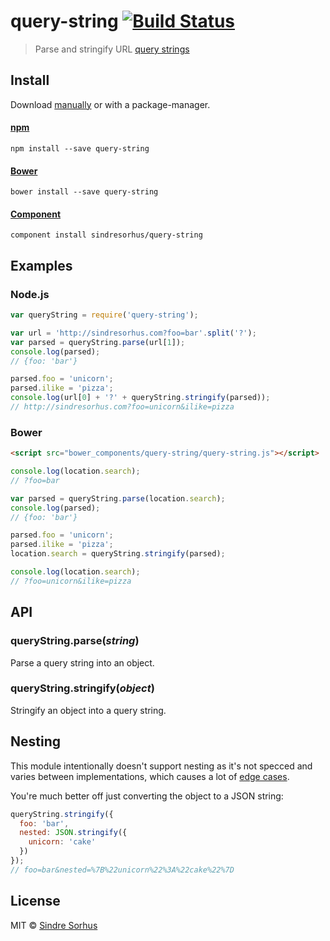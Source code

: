 # query-string [![Build Status](https://secure.travis-ci.org/sindresorhus/query-string.png?branch=master)](http://travis-ci.org/sindresorhus/query-string)

> Parse and stringify URL [query strings](http://en.wikipedia.org/wiki/Query_string)


## Install

Download [manually](https://github.com/sindresorhus/query-string/releases) or with a package-manager.

#### [npm](https://npmjs.org/package/query-string)

```
npm install --save query-string
```

#### [Bower](http://bower.io)

```
bower install --save query-string
```

#### [Component](https://github.com/component/component)

```
component install sindresorhus/query-string
```


## Examples

### Node.js

```js
var queryString = require('query-string');

var url = 'http://sindresorhus.com?foo=bar'.split('?');
var parsed = queryString.parse(url[1]);
console.log(parsed);
// {foo: 'bar'}

parsed.foo = 'unicorn';
parsed.ilike = 'pizza';
console.log(url[0] + '?' + queryString.stringify(parsed));
// http://sindresorhus.com?foo=unicorn&ilike=pizza
```

### Bower

```html
<script src="bower_components/query-string/query-string.js"></script>
```

```js
console.log(location.search);
// ?foo=bar

var parsed = queryString.parse(location.search);
console.log(parsed);
// {foo: 'bar'}

parsed.foo = 'unicorn';
parsed.ilike = 'pizza';
location.search = queryString.stringify(parsed);

console.log(location.search);
// ?foo=unicorn&ilike=pizza
```


## API

### queryString.parse(*string*)

Parse a query string into an object.

### queryString.stringify(*object*)

Stringify an object into a query string.


## Nesting

This module intentionally doesn't support nesting as it's not specced and varies between implementations, which causes a lot of [edge cases](https://github.com/visionmedia/node-querystring/issues).

You're much better off just converting the object to a JSON string:

```js
queryString.stringify({
  foo: 'bar',
  nested: JSON.stringify({
    unicorn: 'cake'
  })
});
// foo=bar&nested=%7B%22unicorn%22%3A%22cake%22%7D
```


## License

MIT © [Sindre Sorhus](http://sindresorhus.com)
